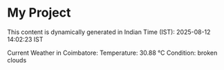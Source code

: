 # My Project

This content is dynamically generated in Indian Time (IST): 2025-08-12 14:02:23 IST


Current Weather in Coimbatore:
Temperature: 30.88 °C
Condition: broken clouds
